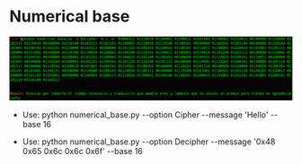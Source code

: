 # Numerical base

![](./2.png)

* Use: python numerical_base.py --option Cipher --message 'Hello' --base 16

* Use: python numerical_base.py --option Decipher --message '0x48 0x65 0x6c 0x6c 0x6f' --base 16

